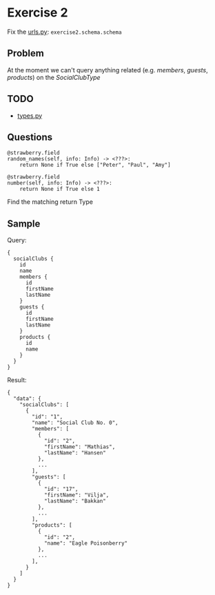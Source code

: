 # Exercise 2

Fix the [urls.py](https://github.com/Speedy1991/strawberry-workshop/blob/master/core/urls.py#L2): `exercise2.schema.schema`

## Problem
At the moment we can't query anything related (e.g. _members_, _guests_, _products_) on the _SocialClubType_


## TODO

- [types.py](https://github.com/Speedy1991/strawberry-workshop/blob/master/exercise2/schema/types.py)

## Questions
```
@strawberry.field
random_names(self, info: Info) -> <???>:
    return None if True else ["Peter", "Paul", "Amy"]

@strawberry.field    
number(self, info: Info) -> <???>:
    return None if True else 1
```
Find the matching return Type


## Sample

Query:
```
{
  socialClubs {
    id
    name
    members {
      id
      firstName
      lastName
    }
    guests {
      id
      firstName
      lastName
    }
    products {
      id
      name
    }
  }
}
```

Result:

```
{
  "data": {
    "socialClubs": [
      {
        "id": "1",
        "name": "Social Club No. 0",
        "members": [
          {
            "id": "2",
            "firstName": "Mathias",
            "lastName": "Hansen"
          },
          ...
        ],
        "guests": [
          {
            "id": "17",
            "firstName": "Vilja",
            "lastName": "Bakkan"
          },
          ...
        ],
        "products": [
          {
            "id": "2",
            "name": "Eagle Poisonberry"
          },
          ...
        ],
      }
    ]
  }
}
```